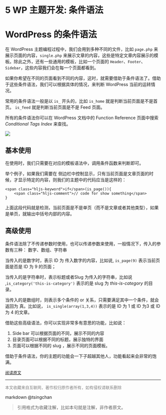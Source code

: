 5 WP 主题开发: 条件语法
=======================================

  
WordPress 的条件语法
===============

在 WordPress 主题编程过程中，我们会用到多种不同的文件，比如 `page.php` 来展示页面的内容，`single.php` 来展示文章的内容，这些是特定文章内容展示的模板。除此之外，还有一些通用的模板，比如一个页面的 `Header`、`Footer`、`Sidebar`，这些内容我们会在每一个页面都看到。

如果你希望在不同的页面看到不同的内容，这时，就需要借助于条件语法了。借助于这些条件语法，我们可以根据具体的情况，来判断 WordPress 当前的运转情况。

常用的条件语法一般是以 `is_` 开头的，比如 `is_home` 就是判断当前页面是不是首页。 `is_feed` 就是判断当前页面是不是 Feed 页面。

所有的条件语法你可以在 WordPress 文档中的 Function Reference 页面中搜索 *Conditional Tags Index*  来查找。

![](https://i.loli.net/2019/03/24/5c979adde5ae9.png)

基本使用
----

在使用时，我们只需要在对应的模板语法中，调用条件函数来判断即可。

举个例子，如果我们需要在 侧边栏中控制显示，只有当前页面是文章页面的时候，才显示特定的内容，则我们的主题中的代码应当是这样的：

```
<span class="hljs-keyword">if</span>(is_page()){
    <span class="hljs-comment">// code for show something</span>
}

```

上面这段代码就是检测，当前页面是不是单页（而不是文章或者其他类型），如果是单页，就输出中括号内部的内容。

高级使用
----

条件语法除了不传递参数时使用，也可以传递参数来使用，一般情况下，传入的参数有三种： 数字、数组、字符串

当传入的是数字时，表示 ID 为 传入数字的内容，比如说, `is_page(9)` 表示当前页面是否是 ID 为 9 的页面；

当传入的是字符串时，表示标题或者Slug 为传入的字符串，比如说 ,`is_category('this-is-category')` 表示的是 slug 为 *this-is-category*  的目录。

当传入的是数组时，则表示多个条件的 or 关系，只需要满足其中一个条件，就会返回为 真。比如说， `is_single(array(1,3,4))` 表示的是 ID 为 1 或 ID 为3 或 ID 为 4 的文章。

借助这些高级语法，你可以实现非常多有意思的功能，比如说：

1. Side bar 可以根据页面的不同，展示不同的内容
2. 目录页面可以根据不同的标题，展示独特的界面
3. 页面可以根据不同的 slug ，展示不同的页面模板。

借助于条件语法，你的主题的功能会一下子超越其他人，功能看起来会非常的饱满。

<font size=2 color=grey>[阅读原文](https://www.easywpbook.com/theme/is-function.html)</font>


----
<font size=2 color='grey'>本文收藏来自互联网，著作权归原作者所有，如有侵权请联系删除</font>

markdown @tsingchan 

> 引用格式为收藏注解，比如本句就是注解，非作者原文。
